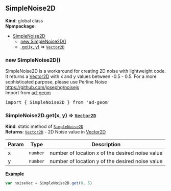 <a name="SimpleNoise2D"></a>

## SimpleNoise2D
**Kind**: global class  
**Npmpackage**:   

* [SimpleNoise2D](#SimpleNoise2D)
    * [new SimpleNoise2D()](#new_SimpleNoise2D_new)
    * [.get(x, y)](#SimpleNoise2D.get) ⇒ [<code>Vector2D</code>](#Vector2D)

<a name="new_SimpleNoise2D_new"></a>

### new SimpleNoise2D()
SimpleNoise2D is a workaround for creating 2D noise with lightweight code.
It returns a [Vector2D](#Vector2D) with x and y values between -0.5 - 0.5.
For a more sophisticated purpose, please use Perline Noise https://github.com/josephg/noisejs
<br>
Import from <a href="https://github.com/ff0000-ad-tech/ad-geom">ad-geom</a>
<pre class="sunlight-highlight-javascript">
import { SimpleNoise2D } from 'ad-geom'
</pre>

<a name="SimpleNoise2D.get"></a>

### SimpleNoise2D.get(x, y) ⇒ [<code>Vector2D</code>](#Vector2D)
**Kind**: static method of [<code>SimpleNoise2D</code>](#SimpleNoise2D)  
**Returns**: [<code>Vector2D</code>](#Vector2D) - 2D Noise value in [Vector2D](#Vector2D)  

| Param | Type | Description |
| --- | --- | --- |
| x | <code>number</code> | number of location x of the desired noise value |
| y | <code>number</code> | number of location y of the desired noise value |

**Example**  
```js
var noiseVec = SimpleNoise2D.get(0, 5)
```
